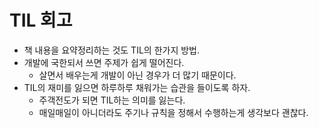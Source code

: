 # TIL 회고

- 책 내용을 요약정리하는 것도 TIL의 한가지 방법.
- 개발에 국한되서 쓰면 주제가 쉽게 떨어진다.
  - 살면서 배우는게 개발이 아닌 경우가 더 많기 때문이다.
- TIL의 재미를 잃으면 하루하루 채워가는 습관을 들이도록 하자.
  - 주객전도가 되면 TIL하는 의미를 잃는다.
  - 매일매일이 아니더라도 주기나 규칙을 정해서 수행하는게 생각보다 괜찮다.
